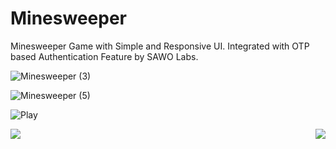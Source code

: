 # Minesweeper

Minesweeper Game with Simple and Responsive UI. 
Integrated with OTP based Authentication Feature by SAWO Labs.

![Minesweeper (3)](https://user-images.githubusercontent.com/55010599/143435216-10ed1033-acf0-4781-acb7-5907082a7003.png)

![Minesweeper (5)](https://user-images.githubusercontent.com/55010599/143435282-6d78ee54-3b54-4492-8cb2-c328d02db9aa.png)

![Play](https://user-images.githubusercontent.com/55010599/143435299-c02318ae-1f4c-431d-adc7-02c410ff90e8.png)

<img src="https://user-images.githubusercontent.com/55010599/143435290-e939c231-6b42-4567-ba73-845e8f1e7f49.png" align="left" />
<img src="https://user-images.githubusercontent.com/55010599/143435375-0248a957-ee3b-4383-8bb4-6195896863e1.png" align="right" />

